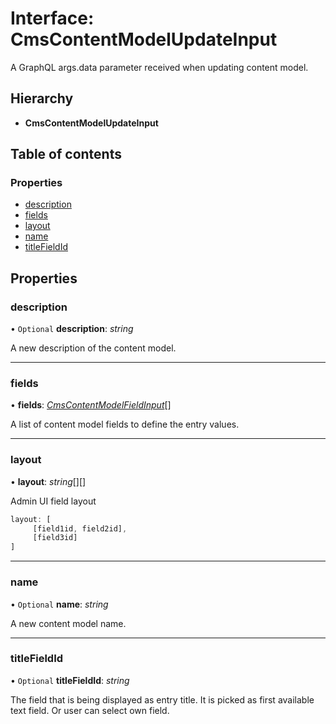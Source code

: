 # Interface: CmsContentModelUpdateInput

A GraphQL args.data parameter received when updating content model.

## Hierarchy

* **CmsContentModelUpdateInput**

## Table of contents

### Properties

- [description](cmscontentmodelupdateinput.md#description)
- [fields](cmscontentmodelupdateinput.md#fields)
- [layout](cmscontentmodelupdateinput.md#layout)
- [name](cmscontentmodelupdateinput.md#name)
- [titleFieldId](cmscontentmodelupdateinput.md#titlefieldid)

## Properties

### description

• `Optional` **description**: *string*

A new description of the content model.

___

### fields

• **fields**: [*CmsContentModelFieldInput*](cmscontentmodelfieldinput.md)[]

A list of content model fields to define the entry values.

___

### layout

• **layout**: *string*[][]

Admin UI field layout

```ts
layout: [
     [field1id, field2id],
     [field3id]
]
```

___

### name

• `Optional` **name**: *string*

A new content model name.

___

### titleFieldId

• `Optional` **titleFieldId**: *string*

The field that is being displayed as entry title.
It is picked as first available text field. Or user can select own field.
